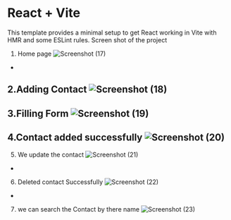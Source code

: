# React + Vite

This template provides a minimal setup to get React working in Vite with HMR and some ESLint rules.
Screen shot of the project 
1. Home page
![Screenshot (17)](https://github.com/kanishkshakya/Contacts-View/assets/94524257/f061ab96-35b1-4b39-8720-b76413d8bfc6)
-
2.Adding Contact 
![Screenshot (18)](https://github.com/kanishkshakya/Contacts-View/assets/94524257/24a82831-45fc-4989-9175-d70f79d79260)
-
3.Filling Form
![Screenshot (19)](https://github.com/kanishkshakya/Contacts-View/assets/94524257/d8965f1f-6b3d-4f4b-a2ac-65c521a75012)
-
4.Contact added successfully
![Screenshot (20)](https://github.com/kanishkshakya/Contacts-View/assets/94524257/4cd04215-d10a-4525-bbc9-ec124f69796e)
-
5. We update the contact 
![Screenshot (21)](https://github.com/kanishkshakya/Contacts-View/assets/94524257/b7d31abd-389f-44ba-9b85-8e71dd85753a)
-
6. Deleted contact Successfully
![Screenshot (22)](https://github.com/kanishkshakya/Contacts-View/assets/94524257/81198d07-082c-42f2-8507-9f39ac54b2db)
-
7. we can search the Contact by there name
![Screenshot (23)](https://github.com/kanishkshakya/Contacts-View/assets/94524257/f1a8714e-ebfc-45a0-8cb0-2ca18db99189)
